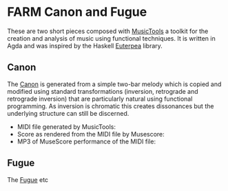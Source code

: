 # FARM Canon and Fugue

These are two short pieces composed with
[MusicTools](https://github.com/halfaya/MusicTools) a toolkit for the
creation and analysis of music using functional techniques. It is
written in Agda and was inspired by the Haskell [Euterpea](http://www.euterpea.com/) library.

## Canon

The
[Canon](https://github.com/halfaya/MusicTools/blob/master/agda/FarmCanon.agda)
is generated from a simple two-bar melody which is copied and modified
using standard transformations (inversion, retrograde and retrograde
inversion) that are particularly natural using functional
programming. As inversion is chromatic this creates dissonances but
the underlying structure can still be discerned.

* MIDI file generated by MusicTools:
* Score as rendered from the MIDI file by Musescore:
* MP3 of MuseScore performance of the MIDI file: 

## Fugue

The [Fugue](https://github.com/halfaya/MusicTools/blob/master/agda/FarmFugue.agda)
etc